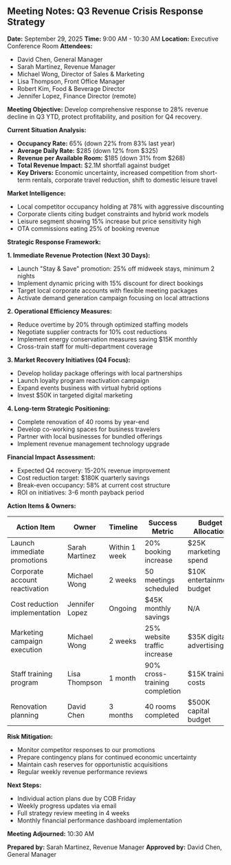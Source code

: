 ## Meeting Notes: Q3 Revenue Crisis Response Strategy

**Date:** September 29, 2025
**Time:** 9:00 AM - 10:30 AM
**Location:** Executive Conference Room
**Attendees:**
- David Chen, General Manager
- Sarah Martinez, Revenue Manager
- Michael Wong, Director of Sales & Marketing
- Lisa Thompson, Front Office Manager
- Robert Kim, Food & Beverage Director
- Jennifer Lopez, Finance Director (remote)

**Meeting Objective:** Develop comprehensive response to 28% revenue decline in Q3 YTD, protect profitability, and position for Q4 recovery.

**Current Situation Analysis:**
- **Occupancy Rate:** 65% (down 22% from 83% last year)
- **Average Daily Rate:** $285 (down 12% from $325)
- **Revenue per Available Room:** $185 (down 31% from $268)
- **Total Revenue Impact:** $2.1M shortfall against budget
- **Key Drivers:** Economic uncertainty, increased competition from short-term rentals, corporate travel reduction, shift to domestic leisure travel

**Market Intelligence:**
- Local competitor occupancy holding at 78% with aggressive discounting
- Corporate clients citing budget constraints and hybrid work models
- Leisure segment showing 15% increase but price sensitivity high
- OTA commissions eating 25% of booking revenue

**Strategic Response Framework:**

**1. Immediate Revenue Protection (Next 30 Days):**
- Launch "Stay & Save" promotion: 25% off midweek stays, minimum 2 nights
- Implement dynamic pricing with 15% discount for direct bookings
- Target local corporate accounts with flexible meeting packages
- Activate demand generation campaign focusing on local attractions

**2. Operational Efficiency Measures:**
- Reduce overtime by 20% through optimized staffing models
- Negotiate supplier contracts for 10% cost reductions
- Implement energy conservation measures saving $15K monthly
- Cross-train staff for multi-department coverage

**3. Market Recovery Initiatives (Q4 Focus):**
- Develop holiday package offerings with local partnerships
- Launch loyalty program reactivation campaign
- Expand events business with virtual hybrid options
- Invest $50K in targeted digital marketing

**4. Long-term Strategic Positioning:**
- Complete renovation of 40 rooms by year-end
- Develop co-working spaces for business travelers
- Partner with local businesses for bundled offerings
- Implement revenue management technology upgrade

**Financial Impact Assessment:**
- Expected Q4 recovery: 15-20% revenue improvement
- Cost reduction target: $180K quarterly savings
- Break-even occupancy: 58% at current cost structure
- ROI on initiatives: 3-6 month payback period

**Action Items & Owners:**

 | Action Item | Owner | Timeline | Success Metric | Budget Allocation |
 |-------------|-------|----------|----------------|------------------|
 | Launch immediate promotions | Sarah Martinez | Within 1 week | 20% booking increase | $25K marketing spend |
 | Corporate account reactivation | Michael Wong | 2 weeks | 50 meetings scheduled | $10K entertainment budget |
 | Cost reduction implementation | Jennifer Lopez | Ongoing | $45K monthly savings | N/A |
 | Marketing campaign execution | Michael Wong | 2 weeks | 25% website traffic increase | $35K digital advertising |
 | Staff training program | Lisa Thompson | 1 month | 90% cross-training completion | $15K training costs |
 | Renovation planning | David Chen | 3 months | 40 rooms completed | $500K capital budget |

**Risk Mitigation:**
- Monitor competitor responses to our promotions
- Prepare contingency plans for continued economic uncertainty
- Maintain cash reserves for opportunistic acquisitions
- Regular weekly revenue performance reviews

**Next Steps:**
- Individual action plans due by COB Friday
- Weekly progress updates via email
- Full strategy review meeting in 4 weeks
- Monthly financial performance dashboard implementation

**Meeting Adjourned:** 10:30 AM

**Prepared by:** Sarah Martinez, Revenue Manager
**Approved by:** David Chen, General Manager
